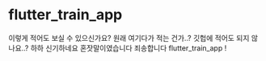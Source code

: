 # flutter_train_app

이렇게 적어도 보실 수 있으신가요?
원래 여기다가 적는 건가..?
깃헙에 적어도 되지 않나요..?
하하 신기하네요 혼잣말이였습니다 죄송합니다
flutter_train_app !
